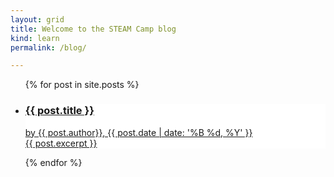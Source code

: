 ```yaml
---
layout: grid
title: Welcome to the STEAM Camp blog
kind: learn
permalink: /blog/

---
```


<ul class="grid {{ page.kind }}">
  {% for post in site.posts %}
<li class="{{ post.kind }} hvr-bounce-in" style="background: white url('{% asset_path {{post.image_tile}} %}') no-repeat top center;">
    <a href="{{ post.url }}" class="a"></a>
    <div class="text">
        <a href="{{ post.url }}">
            <div class="inner">
                <h3>{{ post.title }}</h3>
                <p class="excerpt">by {{ post.author}}, {{ post.date | date: '%B %d, %Y' }}<br>{{ post.excerpt }}</p>
            </div>
        </a>
    </div>
</li>
  {% endfor %}
</ul>
